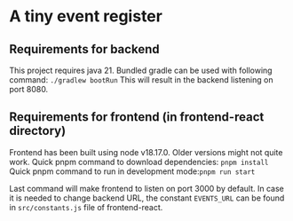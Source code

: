 
# A tiny event register

## Requirements for backend
This project requires java 21.
Bundled gradle can be used with following command:
`./gradlew bootRun`
This will result in the backend listening on port 8080.

## Requirements for frontend (in frontend-react directory)
Frontend has been built using node v18.17.0.
Older versions might not quite work.
Quick pnpm command to download dependencies: `pnpm install`
Quick pnpm command to run in development mode:`pnpm run start`

Last command will make frontend to listen on port 3000 by default.
In case it is needed to change backend URL, the constant `EVENTS_URL` can be found in `src/constants.js` file of frontend-react.
